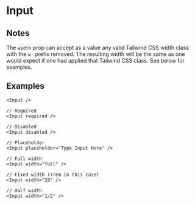 # Input

## Notes

The `width` prop can accept as a value any valid Tailwind CSS width
class with the `w-` prefix removed. The resulting width will be the same as one
would expect if one had applied that Tailwind CSS class. See below for examples.

## Examples

```tsx
<Input />

// Required
<Input required />

// Disabled
<Input disabled />

// Placeholder
<Input placeholder="Type Input Here" />

// Full width
<Input width="full" />

// Fixed width (7rem in this case)
<Input width="28" />

// Half width
<Input width="1/2" />
```